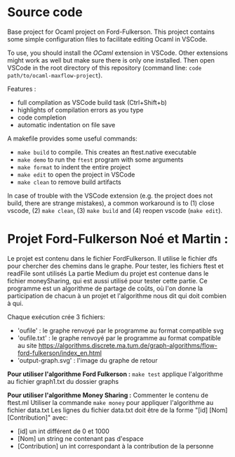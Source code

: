 # Source code 
Base project for Ocaml project on Ford-Fulkerson. This project contains some simple configuration files to facilitate editing Ocaml in VSCode.

To use, you should install the *OCaml* extension in VSCode. Other extensions might work as well but make sure there is only one installed.
Then open VSCode in the root directory of this repository (command line: `code path/to/ocaml-maxflow-project`).

Features :
 - full compilation as VSCode build task (Ctrl+Shift+b)
 - highlights of compilation errors as you type
 - code completion
 - automatic indentation on file save


A makefile provides some useful commands:
 - `make build` to compile. This creates an ftest.native executable
 - `make demo` to run the `ftest` program with some arguments
 - `make format` to indent the entire project
 - `make edit` to open the project in VSCode
 - `make clean` to remove build artifacts

In case of trouble with the VSCode extension (e.g. the project does not build, there are strange mistakes), a common workaround is to (1) close vscode, (2) `make clean`, (3) `make build` and (4) reopen vscode (`make edit`).

# Projet Ford-Fulkerson Noé et Martin :

Le projet est contenu dans le fichier FordFulkerson. Il utilise le fichier dfs pour chercher des chemins dans le graphe. Pour tester, les fichiers ftest et readFile sont utilisés
La partie Medium du projet est contenue dans le fichier moneySharing, qui est aussi utilisé pour tester cette partie. Ce programme est un algorithme de partage de coûts, où l'on donne la participation de chacun à un projet et l'algorithme nous dit qui doit combien à qui.

Chaque exécution crée 3 fichiers:
 - 'oufile' : le graphe renvoyé par le programme au format compatible svg
 - 'oufile.txt' : le graphe renvoyé par le programme au format compatible au site https://algorithms.discrete.ma.tum.de/graph-algorithms/flow-ford-fulkerson/index_en.html
 - 'output-graph.svg' : l'image du graphe de retour 

**Pour utiliser l'algorithme Ford Fulkerson :**
    `make test` applique l'algorithme au fichier graph1.txt du dossier graphs
    
**Pour utiliser l'algorithme Money Sharing :**
    Commenter le contenu de ftest.ml 
    Utiliser la commande `make money` pour appliquer l'algorithme au fichier data.txt
    Les lignes du fichier data.txt doit être de la forme "[id] [Nom] [Contribution]" avec:
 - [id] un int différent de 0 et 1000
 - [Nom] un string ne contenant pas d'espace
 - [Contribution] un int correspondant à la contribution de la personne
